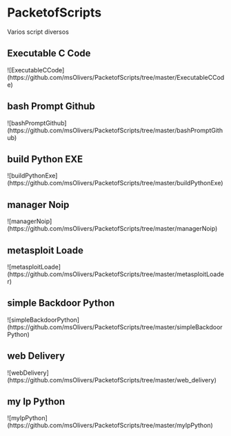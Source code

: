 # PacketofScripts
Varios script diversos

<h2>Executable C Code</h2>
![ExecutableCCode](https://github.com/msOlivers/PacketofScripts/tree/master/ExecutableCCode)

<h2>bash Prompt Github</h2>
![bashPromptGithub](https://github.com/msOlivers/PacketofScripts/tree/master/bashPromptGithub)

<h2>build Python EXE</h2>
![buildPythonExe](https://github.com/msOlivers/PacketofScripts/tree/master/buildPythonExe)

<h2>manager Noip</h2>
![managerNoip](https://github.com/msOlivers/PacketofScripts/tree/master/managerNoip)

<h2>metasploit Loade</h2>
![metasploitLoade](https://github.com/msOlivers/PacketofScripts/tree/master/metasploitLoader)

<h2>simple Backdoor Python</h2>
![simpleBackdoorPython](https://github.com/msOlivers/PacketofScripts/tree/master/simpleBackdoorPython)

<h2>web Delivery</h2>
![webDelivery](https://github.com/msOlivers/PacketofScripts/tree/master/web_delivery)

<h2>my Ip Python</h2>
![myIpPython](https://github.com/msOlivers/PacketofScripts/tree/master/myIpPython)
